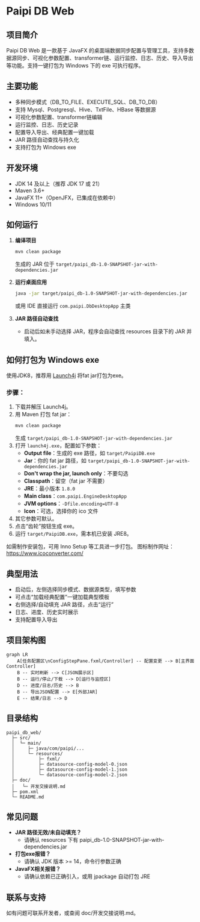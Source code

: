 # Paipi DB Web

## 项目简介

Paipi DB Web 是一款基于 JavaFX 的桌面端数据同步配置与管理工具，支持多数据源同步、可视化参数配置、transformer链、运行监控、日志、历史、导入导出等功能。支持一键打包为 Windows 下的 exe 可执行程序。

## 主要功能
- 多种同步模式（DB_TO_FILE、EXECUTE_SQL、DB_TO_DB）
- 支持 Mysql、Postgresql、Hive、TxtFile、HBase 等数据源
- 可视化参数配置、transformer链编辑
- 运行监控、日志、历史记录
- 配置导入导出、经典配置一键加载
- JAR 路径自动查找与持久化
- 支持打包为 Windows exe

## 开发环境
- JDK 14 及以上（推荐 JDK 17 或 21）
- Maven 3.6+
- JavaFX 11+（OpenJFX，已集成在依赖中）
- Windows 10/11

## 如何运行

1. **编译项目**
   ```sh
   mvn clean package
   ```
   生成的 JAR 位于 `target/paipi_db-1.0-SNAPSHOT-jar-with-dependencies.jar`

2. **运行桌面应用**
   ```sh
   java -jar target/paipi_db-1.0-SNAPSHOT-jar-with-dependencies.jar
   ```
   或用 IDE 直接运行 `com.paipi.DbDesktopApp` 主类

3. **JAR 路径自动查找**
   - 启动后如未手动选择 JAR，程序会自动查找 resources 目录下的 JAR 并填入。

## 如何打包为 Windows exe

使用JDK8，推荐用 [Launch4j](http://launch4j.sourceforge.net/) 将fat jar打包为exe。

### 步骤：
1. 下载并解压 Launch4j。
2. 用 Maven 打包 fat jar：
   ```sh
   mvn clean package
   ```
   生成 `target/paipi_db-1.0-SNAPSHOT-jar-with-dependencies.jar`
3. 打开 `launch4j.exe`，配置如下参数：
   - **Output file**：生成的 exe 路径，如 `target/PaipiDB.exe`
   - **Jar**：你的 fat jar 路径，如 `target/paipi_db-1.0-SNAPSHOT-jar-with-dependencies.jar`
   - **Don't wrap the jar, launch only**：不要勾选
   - **Classpath**：留空（fat jar 不需要）
   - **JRE**：最小版本 `1.8.0`
   - **Main class**：`com.paipi.EngineDesktopApp`
   - **JVM options**：`-Dfile.encoding=UTF-8`
   - **Icon**：可选，选择你的 ico 文件
4. 其它参数可默认。
5. 点击“齿轮”按钮生成 exe。
6. 运行 `target/PaipiDB.exe`，需本机已安装 JRE8。

如需制作安装包，可用 Inno Setup 等工具进一步打包。
图标制作网址：https://www.icoconverter.com/
## 典型用法
- 启动后，左侧选择同步模式、数据源类型，填写参数
- 可点击“加载经典配置”一键加载典型模板
- 右侧选择/自动填充 JAR 路径，点击“运行”
- 日志、进度、历史实时展示
- 支持配置导入导出

## 项目架构图

```mermaid
graph LR
    A[任务配置区\nConfigStepPane.fxml/Controller] -- 配置变更 --> B[主界面Controller]
    B -- 实时刷新 --> C[JSON展示区]
    B -- 运行/停止/下载 --> D[运行与监控区]
    D -- 进度/日志/历史 --> B
    B -- 导出JSON配置 --> E[外部JAR]
    E -- 结果/日志 --> D
```

## 目录结构
```
paipi_db_web/
  ├─ src/
  │  └─ main/
  │     ├─ java/com/paipi/...
  │     └─ resources/
  │         ├─ fxml/
  │         ├─ datasource-config-model-0.json
  │         ├─ datasource-config-model-1.json
  │         └─ datasource-config-model-2.json
  ├─ doc/
  │   └─ 开发交接说明.md
  ├─ pom.xml
  └─ README.md
```

## 常见问题
- **JAR 路径无效/未自动填充？**
  - 请确认 resources 下有 paipi_db-1.0-SNAPSHOT-jar-with-dependencies.jar
- **打包exe报错？**
  - 请确认 JDK 版本 >= 14，命令行参数正确
- **JavaFX相关报错？**
  - 请确认依赖已正确引入，或用 jpackage 自动打包 JRE

## 联系与支持
如有问题可联系开发者，或查阅 doc/开发交接说明.md。 

